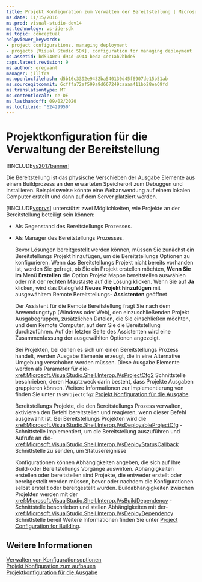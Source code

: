```yaml
---
title: Projekt Konfiguration zum Verwalten der Bereitstellung | Microsoft-Dokumentation
ms.date: 11/15/2016
ms.prod: visual-studio-dev14
ms.technology: vs-ide-sdk
ms.topic: conceptual
helpviewer_keywords:
- project configurations, managing deployment
- projects [Visual Studio SDK], configuration for managing deployment
ms.assetid: bd5940d9-d94d-4944-beda-4ec1ab2bbde5
caps.latest.revision: 9
ms.author: gregvanl
manager: jillfra
ms.openlocfilehash: d5b16c3392e9432ba540130d45f6907de15b51ab
ms.sourcegitcommit: 6cfffa72af599a9d667249caaaa411bb28ea69fd
ms.translationtype: MT
ms.contentlocale: de-DE
ms.lasthandoff: 09/02/2020
ms.locfileid: "62429950"
---
```

# <a name="project-configuration-for-managing-deployment"></a>Projektkonfiguration für die Verwaltung der Bereitstellung
[!INCLUDE[vs2017banner](../../includes/vs2017banner.md)]

Die Bereitstellung ist das physische Verschieben der Ausgabe Elemente aus einem Buildprozess an den erwarteten Speicherort zum Debuggen und installieren. Beispielsweise könnte eine Webanwendung auf einem lokalen Computer erstellt und dann auf dem Server platziert werden.  
  
 [!INCLUDE[vsprvs](../../includes/vsprvs-md.md)] unterstützt zwei Möglichkeiten, wie Projekte an der Bereitstellung beteiligt sein können:  
  
- Als Gegenstand des Bereitstellungs Prozesses.  
  
- Als Manager des Bereitstellungs Prozesses.  
  
  Bevor Lösungen bereitgestellt werden können, müssen Sie zunächst ein Bereitstellungs Projekt hinzufügen, um die Bereitstellungs Optionen zu konfigurieren. Wenn das Bereitstellungs Projekt nicht bereits vorhanden ist, werden Sie gefragt, ob Sie ein Projekt erstellen möchten, **Wenn Sie im** Menü **Erstellen** die Option Projekt Mappe bereitstellen auswählen oder mit der rechten Maustaste auf die Lösung klicken. Wenn Sie auf **Ja** klicken, wird das Dialogfeld **Neues Projekt hinzufügen** mit ausgewähltem Remote Bereitstellungs- **Assistenten** geöffnet  
  
  Der Assistent für die Remote Bereitstellung fragt Sie nach dem Anwendungstyp (Windows oder Web), den einzuschließenden Projekt Ausgabegruppen, zusätzlichen Dateien, die Sie einschließen möchten, und dem Remote Computer, auf dem Sie die Bereitstellung durchzuführen. Auf der letzten Seite des Assistenten wird eine Zusammenfassung der ausgewählten Optionen angezeigt.  
  
  Bei Projekten, bei denen es sich um einen Bereitstellungs Prozess handelt, werden Ausgabe Elemente erzeugt, die in eine Alternative Umgebung verschoben werden müssen. Diese Ausgabe Elemente werden als Parameter für die- <xref:Microsoft.VisualStudio.Shell.Interop.IVsProjectCfg2> Schnittstelle beschrieben, deren Hauptzweck darin besteht, dass Projekte Ausgaben gruppieren können. Weitere Informationen zur Implementierung von finden Sie unter `IVsProjectCfg2` [Projekt Konfiguration für die Ausgabe](../../extensibility/internals/project-configuration-for-output.md).  
  
  Bereitstellungs Projekte, die den Bereitstellungs Prozess verwalten, aktivieren den Befehl bereitstellen und reagieren, wenn dieser Befehl ausgewählt ist. Bei Bereitstellungs Projekten wird die <xref:Microsoft.VisualStudio.Shell.Interop.IVsDeployableProjectCfg> -Schnittstelle implementiert, um die Bereitstellung auszuführen und Aufrufe an die- <xref:Microsoft.VisualStudio.Shell.Interop.IVsDeployStatusCallback> Schnittstelle zu senden, um Statusereignisse  
  
  Konfigurationen können Abhängigkeiten angeben, die sich auf Ihre Build-oder Bereitstellungs Vorgänge auswirken. Abhängigkeiten erstellen oder bereitstellen sind Projekte, die entweder erstellt oder bereitgestellt werden müssen, bevor oder nachdem die Konfigurationen selbst erstellt oder bereitgestellt wurden. Buildabhängigkeiten zwischen Projekten werden mit der <xref:Microsoft.VisualStudio.Shell.Interop.IVsBuildDependency> -Schnittstelle beschrieben und stellen Abhängigkeiten mit der- <xref:Microsoft.VisualStudio.Shell.Interop.IVsDeployDependency> Schnittstelle bereit Weitere Informationen finden Sie unter [Project Configuration for Building](../../extensibility/internals/project-configuration-for-building.md).  
  
## <a name="see-also"></a>Weitere Informationen  
 [Verwalten von Konfigurationsoptionen](../../extensibility/internals/managing-configuration-options.md)   
 [Projekt Konfiguration zum aufbauen](../../extensibility/internals/project-configuration-for-building.md)   
 [Projektkonfiguration für die Ausgabe](../../extensibility/internals/project-configuration-for-output.md)
